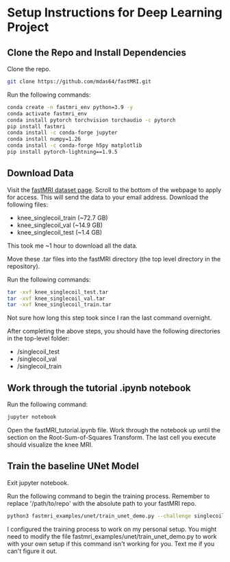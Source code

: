 # Setup Instructions for Deep Learning Project

## Clone the Repo and Install Dependencies

Clone the repo.

```bash
git clone https://github.com/mdas64/fastMRI.git
```

Run the following commands:

```bash
conda create -n fastmri_env python=3.9 -y
conda activate fastmri_env
conda install pytorch torchvision torchaudio -c pytorch
pip install fastmri
conda install -c conda-forge jupyter
conda install numpy=1.26
conda install -c conda-forge h5py matplotlib
pip install pytorch-lightning==1.9.5
```

## Download Data

Visit the [fastMRI dataset page](https://fastmri.med.nyu.edu/). Scroll to the bottom of the webpage to apply for access. This will send the data to your email address. Download the following files:

- knee_singlecoil_train (~72.7 GB)
- knee_singlecoil_val (~14.9 GB)
- knee_singlecoil_test (~1.4 GB)

This took me ~1 hour to download all the data. 

Move these .tar files into the fastMRI directory (the top level directory in the repository).

Run the following commands:

```bash
tar -xvf knee_singlecoil_test.tar
tar -xvf knee_singlecoil_val.tar
tar -xvf knee_singlecoil_train.tar
```

Not sure how long this step took since I ran the last command overnight. 

After completing the above steps, you should have the 
following directories in the top-level folder:

- /singlecoil_test
- /singlecoil_val
- /singlecoil_train

## Work through the tutorial .ipynb notebook

Run the following command:

```bash
jupyter notebook
```

Open the fastMRI_tutorial.ipynb file. Work through the notebook up until the section on the Root-Sum-of-Squares Transform. The last cell you execute should visualize the knee MRI. 

## Train the baseline UNet Model

Exit jupyter notebook.

Run the following command to begin the training process. Remember to replace '/path/to/repo' with the absolute path to your fastMRI repo.

```bash
python3 fastmri_examples/unet/train_unet_demo.py --challenge singlecoil --data_path /path/to/repo/fastMRI/singlecoil_train --mask_type random
```

I configured the training process to work on my personal setup. You might need to modify the file fastmri_examples/unet/train_unet_demo.py to work with your own setup if this command isn't working for you. Text me if you can't figure it out. 
